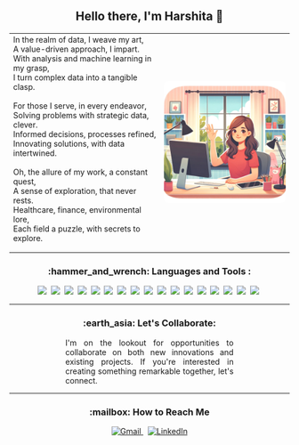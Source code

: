 <div align="center">
  <!-- Header Section -->
  <h2>Hello there, I'm Harshita 🐣</h2>
</div>

<div align="center">
<table border="0" cellpadding="0" cellspacing="0">
  <tr >
    <!-- Poem Section -->
    <td valign="top" style="border: none;>
      <p align="center">
        In the realm of data, I weave my art,<br>
        A value-driven approach, I impart.<br>
        With analysis and machine learning in my grasp,<br>
        I turn complex data into a tangible clasp.<br><br>
        For those I serve, in every endeavor,<br>
        Solving problems with strategic data, clever.<br>
        Informed decisions, processes refined,<br>
        Innovating solutions, with data intertwined.<br><br>
        Oh, the allure of my work, a constant quest,<br>
        A sense of exploration, that never rests.<br>
        Healthcare, finance, environmental lore,<br>
        Each field a puzzle, with secrets to explore.<br>
      </p>
    </td>
    <!-- Photo Section -->
    <td valign="center" style="border: none;">
      <p align="center">
        <img src="https://github.com/harshita24899/harshita24899/blob/main/Me.webp?raw=true" width="300" style="border-radius: 8px;"/>
      </p>
    </td>
  </tr>
</table>
</div>


<!-- Languages and Tools Section -->
<div align="center">
  <h3>:hammer_and_wrench: Languages and Tools :</h3>
  <!-- Icons for languages and tools -->
<div align="center">
  <!-- Python -->
  <img src="https://img.shields.io/badge/Python-3776AB?style=for-the-badge&logo=python&logoColor=white" />&nbsp;
  <!-- R -->
  <img src="https://img.shields.io/badge/R-276DC3?style=for-the-badge&logo=r&logoColor=white" />&nbsp;
  <!-- Java -->
  <img src="https://img.shields.io/badge/Java-007396?style=for-the-badge&logo=java&logoColor=white" />&nbsp;
  <!-- JavaScript -->
  <img src="https://img.shields.io/badge/JavaScript-F7DF1E?style=for-the-badge&logo=javascript&logoColor=black" />&nbsp;
  <!-- HTML5 -->
  <img src="https://img.shields.io/badge/HTML5-E34F26?style=for-the-badge&logo=html5&logoColor=white" />&nbsp;
  <!-- CSS3 -->
  <img src="https://img.shields.io/badge/CSS3-1572B6?style=for-the-badge&logo=css3&logoColor=white" />&nbsp;
  <!-- Bootstrap -->
  <img src="https://img.shields.io/badge/Bootstrap-7952B3?style=for-the-badge&logo=bootstrap&logoColor=white" />&nbsp;
  <!-- SQL -->
  <img src="https://img.shields.io/badge/SQL-4479A1?style=for-the-badge&logo=mysql&logoColor=white" />&nbsp;
  <!-- Azure -->
  <img src="https://img.shields.io/badge/Azure-0089D6?style=for-the-badge&logo=microsoftazure&logoColor=white" />&nbsp;
  <!-- Tableau -->
  <img src="https://img.shields.io/badge/Tableau-E97627?style=for-the-badge&logo=tableau&logoColor=white" />&nbsp;
  <!-- Power BI -->
  <img src="https://img.shields.io/badge/Power_BI-F2C811?style=for-the-badge&logo=powerbi&logoColor=black" />&nbsp;
  <!-- Spark -->
  <img src="https://img.shields.io/badge/Spark-E25A1C?style=for-the-badge&logo=apache-spark&logoColor=white" />&nbsp;
  <!-- GitHub -->
  <img src="https://img.shields.io/badge/GitHub-181717?style=for-the-badge&logo=github&logoColor=white" />&nbsp;
  <!-- Dart -->
  <img src="https://img.shields.io/badge/Dart-0175C2?style=for-the-badge&logo=dart&logoColor=white" />&nbsp;
  <!-- OpenCV -->
  <img src="https://img.shields.io/badge/OpenCV-5C3EE8?style=for-the-badge&logo=opencv&logoColor=white" />&nbsp;
  <!-- NLP -->
  <img src="https://img.shields.io/badge/NLP-004D40?style=for-the-badge" />&nbsp;
  <!-- Machine Learning -->
  <img src="https://img.shields.io/badge/Machine_Learning-0769AD?style=for-the-badge" />&nbsp;
</div>


</div>

<hr>

<!-- Collaboration Section -->
<div align="center" style="margin-top: 20px;">
  <h3>:earth_asia: Let's Collaborate:</h3>
  <p style="text-align: justify; max-width: 60%; margin: auto;">
    I'm on the lookout for opportunities to collaborate on both new innovations and existing projects. If you're interested in creating something remarkable together, let's connect.
  </p>
</div>

<hr>

<!-- Contact Section -->
<div align="center">
  <h3>:mailbox: How to Reach Me</h3>
  <p>
    <a href="mailto:harshita24899@gmail.com">
      <img src="https://img.shields.io/badge/Gmail-D14836?style=for-the-badge&logo=gmail&logoColor=white" alt="Gmail"/>
    </a>&nbsp;
    <a href="https://www.linkedin.com/in/harshita-edugudi/">
      <img src="https://img.shields.io/badge/LinkedIn-0077B5?style=for-the-badge&logo=linkedin&logoColor=white" alt="LinkedIn"/>
    </a>
  </p>
</div>




</div>
